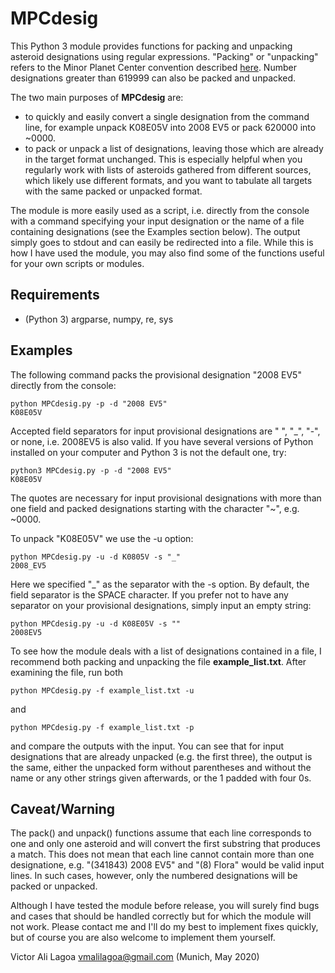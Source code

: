 # MPCdesig

  This Python 3 module provides functions for packing and unpacking 
asteroid designations using regular expressions. "Packing" or "unpacking" 
refers to the Minor Planet Center convention described 
[here](https://minorplanetcenter.net/iau/info/PackedDes.html). 
Number designations greater than 619999 can also be packed and unpacked. 

The two main purposes of **MPCdesig** are:
  - to quickly and easily convert a single designation from the command line, 
  for example unpack K08E05V into 2008 EV5 or pack 620000 into ~0000. 
  - to pack or unpack a list of designations, leaving those which are 
  already in the target format unchanged. This is especially helpful when you 
  regularly work with lists of asteroids gathered from different sources, which 
  likely use different formats, and you want to tabulate all targets with the 
  same packed or unpacked format. 
  
The module is more easily used as a script, i.e. directly from the console with
a command specifying your input designation or the name of a file containing 
designations (see the Examples section below). The output simply goes to stdout 
and can easily be redirected into a file. While this is how I have used the 
module, you may also find some of the functions useful for your own scripts or 
modules.


## Requirements

- (Python 3) argparse, numpy, re, sys  


## Examples

The following command packs the provisional designation "2008 EV5" directly from
the console:
```
python MPCdesig.py -p -d "2008 EV5"
K08E05V
```
Accepted field separators for input provisional designations are " ", "_", "-", 
or none, i.e. 2008EV5 is also valid. If you have several versions of Python 
installed on your computer and Python 3 is not the default one, try:
```
python3 MPCdesig.py -p -d "2008 EV5"
K08E05V
```
The quotes are necessary for input provisional designations with more than one 
field and packed designations starting with the character "~", e.g. ~0000. 


To unpack "K08E05V" we use the -u option: 
```
python MPCdesig.py -u -d K0805V -s "_"
2008_EV5
```
Here we specified "_" as the separator with the -s option. By default, the 
field separator is the SPACE character. If you prefer not to have any 
separator on your provisional designations, simply input an empty string: 
```
python MPCdesig.py -u -d K08E05V -s ""
2008EV5
```
To see how the module deals with a list of designations contained in a file, 
I recommend both packing and unpacking the file **example_list.txt**. After 
examining the file, run both
``` 
python MPCdesig.py -f example_list.txt -u 
```
and 
``` 
python MPCdesig.py -f example_list.txt -p 
```
and compare the outputs with the input. 
You can see that for input designations that are already unpacked (e.g. the 
first three), the output is the same, either the unpacked form without 
parentheses and without the name or any other strings given afterwards, or the 
1 padded with four 0s. 


## Caveat/Warning

The pack() and unpack() functions assume that each line corresponds to one and 
only one asteroid and will convert the first substring that produces a match. 
This does not mean that each line cannot contain more than one designatione, 
e.g. "(341843) 2008 EV5" and "(8) Flora" would be valid input lines. In such
cases, however, only the numbered designations will be packed or unpacked. 

Although I have tested the module before release, you will surely find bugs and 
cases that should be handled correctly but for which the module will not work. 
Please contact me and I'll do my best to implement fixes quickly, but of course 
you are also welcome to implement them yourself. 

Victor Ali Lagoa
vmalilagoa@gmail.com
(Munich, May 2020)
 
